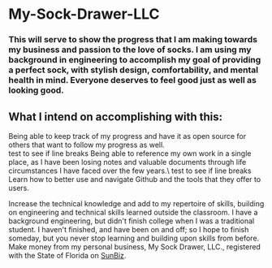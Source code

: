 # My-Sock-Drawer-LLC
### This will serve to show the progress that I am making towards my business and passion to the love of socks. I am using my background in engineering to accomplish my goal of providing a perfect sock, with stylish design, comfortability, and mental health in mind. Everyone deserves to feel good just as well as looking good. 
## What I intend on accomplishing with this:
  Being able to keep track of my progress and have it as open source for others that want to follow my progress as well.  
  test to see if line breaks
  Being able to reference my own work in a single place, as I have been losing notes and valuable documents through life circumstances I have faced over the few years.\ 
  test to see if line breaks
  Learn how to better use and navigate Github and the tools that they offer to users. 
  
  Increase the technical knowledge and add to my repertoire of skills, building on engineering and technical skills learned outside the classroom. 
    I have a background engineering, but didn't finish college when I was a traditional student. I haven't finished, and have been on and off; so I hope to finish someday, but you never stop learning and building upon skills from before. 
  Make money from my personal business, My Sock Drawer, LLC., registered with the State of Florida on [SunBiz]([url](https://search.sunbiz.org/Inquiry/corporationsearch/SearchResultDetail?inquirytype=EntityName&directionType=Initial&searchNameOrder=MYSOCKDRAWER%20L250000561400&aggregateId=flal-l25000056140-7a7278b1-c21f-431c-a028-19297c4df8aa&searchTerm=MYSOCKBROKER.COM%20LLC&listNameOrder=MYSOCKBROKERCOM%20L180000918470)).
